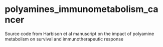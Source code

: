# polyamines_immunometabolism_cancer
Source code from Harbison et al manuscript on the impact of polyamine metabolism on survival and immunotherapeutic response
